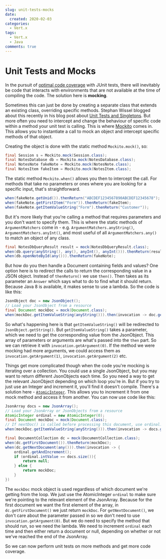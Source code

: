 ```yaml
---
slug: unit-tests-mocks
date: 
  created: 2020-02-03
categories:
  - Vert.x
tags: 
  - Vert.x
  - Java
comments: true
---
```

# Unit Tests and Mocks

In the pursuit of [optimal code coverage](https://dzone.com/articles/reporting-code-coverage-using-maven-and-jacoco-plu) with JUnit tests, there will inevitably be code that interacts with environments that are not available at the time of compiling the code. The solution here is **mocking**.

<!-- more -->

Sometimes this can just be done by creating a separate class that extends an existing class, overriding specific methods. Stephan Wissel blogged about this recently in his blog post about [Unit Tests and Singletons](https://wissel.net/blog/2020/01/unit-tests-and-singletons.html). But more often you need to intercept and change the behaviour of specific code within a method your unit test is calling. This is where [Mockito](https://site.mockito.org/) comes in. This allows you to instantiate a call to mock an object and intercept specific methods of that object.

Creating the object is done with the static method `Mockito.mock()`, so:

```java
final Session s = Mockito.mock(Session.class);
final NotesDatabase db = Mockito.mock(NotesDatabase.class);
final NotesNote fakeNote = Mockito.mock(NotesNote.class);
final NotesItem fakeItem = Mockito.mock(NotesItem.class);
```

The static method `Mockito.when()` allows you then to intercept the call. For methods that take no parameters or ones where you are looking for a specific input, that's straightforward.

```java
when(fakeNote.getUnid()).thenReturn("ABCDEF1234567890ABCDEF12345678");
when(fakeNote.getFirstItem("Form")).thenReturn(fakeItem);
when(fakeNote.getItemValueString("Form").thenReturn("Customer"));
```

But it's more likely that you're calling a method that requires parameters and you don't want to specify them. This is where the static methods of `ArgumentMatchers` come in - e.g. `ArgumentMatchers.anyString()`, `ArgumentMatchers.anyInt()`, and most useful of all `ArgumentMatchers.any()` to match an object of any class.

```java
final NotesDbQueryResult result = mock(NotesDbQueryResult.class);
when(db.query(anyString(), any(), anyInt(), anyInt())).thenReturn(result);
when(db.openNoteById(any())).thenReturn(fakeNote);
```

But how do you then handle a Document containing fields and values? One option here is to redirect the calls to return the corresponding value in a JSON object. Instead of `thenReturn()` we use `then()`. Then takes as its parameter an `Answer` which says what to do to find what it should return. Because Java 8 is available, it makes sense to use a lambda. So the code is like this:

```java
JsonObject doc = new JsonObject();
// Load your JsonObject from a resource
final Document mockDoc = mock(Document.class);
when(mockDoc.getItemValueString(anyString())).then(invocation -> doc.getString(invocation.getArgument(0)));
```

So what's happening here is that `getItemValueString()` will be redirected to `JsonObject.getString()`. But `getItemValueString()` takes a parameter, which we need to get the corresponding value from the JsonObject. This array of parameters or arguments are what's passed into the `then` part. So we can retrieve it with `invocation.getArgument(0)`. If the method we were mocking had more arguments, we could access them as `invocation.getArgument(1)`, `invocation.getArgument(2)` etc.

Things get more complicated though when the code you're mocking is iterating over a collection. You could use a single JsonObject, but you may want to return different JsonObjects each time. So you need a way to get the relevant JsonObject depending on which loop you're in. But if you try to just use an Integer and increment it, you'll find it doesn't compile. There's a solution here - [`AtomicInteger`](https://docs.oracle.com/javase/8/docs/api/java/util/concurrent/atomic/AtomicInteger.html). This allows you to increment it from one mock method and access it from another. You can now use code like this:

```java
JsonArray docs = new JsonArray();
// Load your JsonArray or JsonObjects from a resource
AtomicInteger ordinal = new AtomicInteger(0);
final Document mockDoc = mock(Document.class);
// If nextDoc() is called before processing this document, use ordinal.intValue() - 1, because ordinal will already be the NEXT document
when(mockDoc.getItemValueString(anyString())).then(invocation -> docs.getJsonObject(ordinal.intValue()).getString(invocation.getArgument(0)));

final DocumentCollection dc = mock(DocumentCollection.class);
when(dc.getFirstDocument()).thenReturn(mockDoc);
when(dc.getNextDocument(any())).then(invocation -> {
    ordinal.getAndIncrement();
    if (ordinal.intValue == docs.size()){
        return null;
    } else {
        return mockDoc;
    }
})
```

The `mockDoc` mock object is used regardless of which document we're getting from the loop. We just use the AtomicInteger `ordinal` to make sure we're pointing to the relevant element of the JsonArray. Because for the first document we want the first element of the array, in `dc.getFirstDocument()` we just return `mockDoc`. For `getNextDocument()`, we don't care about the parameter passed in so we don't need to use `invocation.getArgument(0)`. But we do need to specify the method that should run, so we need the lambda. We need to increment `ordinal` each time and then either return a document or null, depending on whether or not we've reached the end of the JsonArray.

So we can now perform unit tests on more methods and get more code coverage.